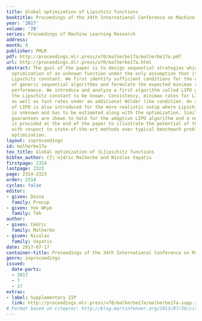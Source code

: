 ```yaml
---
title: Global optimization of Lipschitz functions
booktitle: Proceedings of the 34th International Conference on Machine Learning
year: '2017'
volume: '70'
series: Proceedings of Machine Learning Research
address: 
month: 0
publisher: PMLR
pdf: http://proceedings.mlr.press/v70/malherbe17a/malherbe17a.pdf
url: http://proceedings.mlr.press/v70/malherbe17a.html
abstract: The goal of the paper is to design sequential strategies which lead to efficient
  optimization of an unknown function under the only assumption that it has a finite
  Lipschitz constant. We first identify sufficient conditions for the consistency
  of generic sequential algorithms and formulate the expected minimax rate for their
  performance. We introduce and analyze a first algorithm called LIPO which assumes
  the Lipschitz constant to be known. Consistency, minimax rates for LIPO are proved,
  as well as fast rates under an additional Hölder like condition. An adaptive version
  of LIPO is also introduced for the more realistic setup where Lipschitz constant
  is unknown and has to be estimated along with the optimization. Similar theoretical
  guarantees are shown to hold for the adaptive LIPO algorithm and a numerical assessment
  is provided at the end of the paper to illustrate the potential of this strategy
  with respect to state-of-the-art methods over typical benchmark problems for global
  optimization.
layout: inproceedings
id: malherbe17a
tex_title: Global optimization of {L}ipschitz functions
bibtex_author: C{\'e}dric Malherbe and Nicolas Vayatis
firstpage: 2314
lastpage: 2323
page: 2314-2323
order: 2314
cycles: false
editor:
- given: Doina
  family: Precup
- given: Yee Whye
  family: Teh
author:
- given: Cédric
  family: Malherbe
- given: Nicolas
  family: Vayatis
date: 2017-07-17
container-title: Proceedings of the 34th International Conference on Machine Learning
genre: inproceedings
issued:
  date-parts:
  - 2017
  - 7
  - 17
extras:
- label: Supplementary ZIP
  link: http://proceedings.mlr.press/v70/malherbe17a/malherbe17a-supp.zip
# Format based on citeproc: http://blog.martinfenner.org/2013/07/30/citeproc-yaml-for-bibliographies/
---
```

